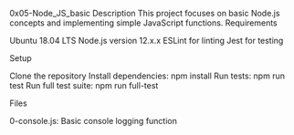 0x05-Node_JS_basic
Description
This project focuses on basic Node.js concepts and implementing simple JavaScript functions.
Requirements

Ubuntu 18.04 LTS
Node.js version 12.x.x
ESLint for linting
Jest for testing

Setup

Clone the repository
Install dependencies: npm install
Run tests: npm run test
Run full test suite: npm run full-test

Files

0-console.js: Basic console logging function